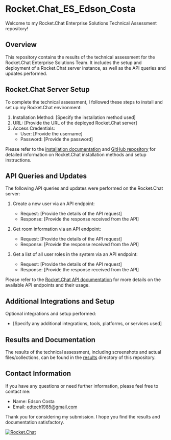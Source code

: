 # Rocket.Chat_ES_Edson_Costa
Welcome to my Rocket.Chat Enterprise Solutions Technical Assessment repository!

## Overview
This repository contains the results of the technical assessment for the Rocket.Chat Enterprise Solutions Team. It includes the setup and deployment of a Rocket.Chat server instance, as well as the API queries and updates performed.

## Rocket.Chat Server Setup
To complete the technical assessment, I followed these steps to install and set up my Rocket.Chat environment:

1. Installation Method: [Specify the installation method used]
2. URL: [Provide the URL of the deployed Rocket.Chat server]
3. Access Credentials: 
   - User: [Provide the username]
   - Password: [Provide the password]

Please refer to the [installation documentation](https://docs.rocket.chat/) and [GitHub repository](https://github.com/RocketChat/Rocket.Chat) for detailed information on Rocket.Chat installation methods and setup instructions.

## API Queries and Updates
The following API queries and updates were performed on the Rocket.Chat server:

1. Create a new user via an API endpoint:
   - Request: [Provide the details of the API request]
   - Response: [Provide the response received from the API]

2. Get room information via an API endpoint:
   - Request: [Provide the details of the API request]
   - Response: [Provide the response received from the API]

3. Get a list of all user roles in the system via an API endpoint:
   - Request: [Provide the details of the API request]
   - Response: [Provide the response received from the API]

Please refer to the [Rocket.Chat API documentation](https://docs.rocket.chat/) for more details on the available API endpoints and their usage.

## Additional Integrations and Setup
Optional integrations and setup performed:

- [Specify any additional integrations, tools, platforms, or services used]

## Results and Documentation
The results of the technical assessment, including screenshots and actual files/collections, can be found in the [results](results/) directory of this repository.

## Contact Information
If you have any questions or need further information, please feel free to contact me:

- Name: Edson Costa
- Email: edtech1985@gmail.com

Thank you for considering my submission. I hope you find the results and documentation satisfactory.

[![Rocket.Chat](https://rocket.chat/images/default/logo--dark.svg)](https://rocket.chat/)

